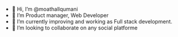 - 👋 Hi, I’m @moathallqumani
- 👀 I’m  Product manager, Web Developer
- 🌱 I’m currently improving and working as Full stack development.
- 💞️ I’m looking to collaborate on any social platforme 


<!---
moathallqumani/moathallqumani is a ✨ special ✨ repository because its `README.md` (this file) appears on your GitHub profile.
You can click the Preview link to take a look at your changes.
--->

